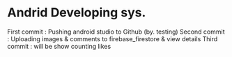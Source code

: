 # Andrid Developing sys.
First commit : Pushing android studio to Github (by. testing)
Second commit : Uploading images & comments to firebase_firestore & view details
Third commit : will be show counting likes

